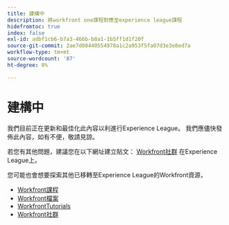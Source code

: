 ```yaml
---
title: 建構中
description: 將workfront one課程對應至experience league課程
hidefromtoc: true
index: false
exl-id: adbf1cb6-b7a3-466b-b8a1-1b5ff1d1f20f
source-git-commit: 2ae7d08440554978a1c2a953f5fa07d3e3e8ed7a
workflow-type: tm+mt
source-wordcount: '87'
ht-degree: 0%

---
```


# 建構中

我們目前正在更新和最佳化此內容以利進行Experience League。 我們應儘快發佈此內容，如有不便，敬請見諒。

若您有其他問題，建議您在以下網址建立貼文： [Workfront社群](https://experienceleaguecommunities.adobe.com/t5/workfront/ct-p/workfront) 在Experience League上。

您可能也會想要探索其他已移轉至Experience League的Workfront資源，

* [Workfront課程](https://experienceleague.adobe.com/?lang=en&amp;Solution=Workfront#courses)
* [Workfront檔案](https://experienceleague.adobe.com/docs/workfront.html)
* [WorkfrontTutorials](https://experienceleague.adobe.com/docs/workfront-learn/tutorials-workfront/home.html)
* [Workfront社群](https://experienceleaguecommunities.adobe.com/t5/workfront/ct-p/workfront)
